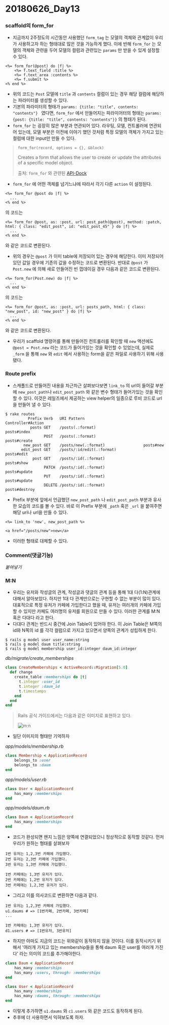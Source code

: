 # 20180626_Day13

### scaffold의 form_for

- 지금까지 2주정도의 시간동안 사용했던 `form_tag` 는 모델의 객체와 관계없이 우리가 사용하고자 하는 형태대로 많은 것을 가능하게 했다. 이에 반해 `form_for` 는 모델의 객체와 관련을 두어 모델의 컬럼과 관련있는 `params` 만 받을 수 있게 설정할 수 있다.

```erb
<%= form_for(@post) do |f| %>
	<%= f.text_field :title %>
	<%= f.text_area :contents %>
	<%= f.submit %>
<% end %>
```

- 위의 코드는 `Post` 모델에 `title` 과 `contents` 컬럼이 있는 경우 해당 컬럼에 해당하는 파라미터를 생성할 수 있다.
- 기본의 파라미터의 형태가 `params: {title: "title", contents: "contents"} ` 였다면, `form_for` 에서 만들어지는 파라미어터의 형태는 `params: {post: {title: "title", contents: "contents"}}` 의 형태가 된다.
- `form_for` 는 굉장히 많은 부분과 연관되어 있다. 라우팅, 모델, 컨트롤러에 연관되어 있는데, 모델 부분은 이전에 이야기 했던 것처럼 특정 모델의 객체가 가지고 있는 컬럼에 대한 input만 만들 수 있다.

> ```
> form_for(record, options = {}, &block)
> ```
>
> Creates a form that allows the user to create or update the attributes of a specific model object.
>
> 출처: `form_for` 와 관련된 [API-Dock](https://apidock.com/rails/ActionView/Helpers/FormHelper/form_for)

- `form_for` 에 어떤 객체를 넘기느냐에 따라서 각기 다른 `action` 이 설정된다.

```erb
<%= form_for @post do |f| %>
  ...
<% end %>
```

의 코드는

```erb
<%= form_for @post, as: :post, url: post_path(@post), method: :patch, html: { class: "edit_post", id: "edit_post_45" } do |f| %>
  ...
<% end %>
```

와 같은 코드로 변환된다.

- 위의 경우는 `@post` 가 이미 table에 저장되어 있는 경우에 해당한다. 이미 저장되어 있던 값일 경우에 기존의 값을 수정하는 코드로 변환된다. 반대로 `@post` 가 `Post.new` 에 의해 새로 만들어진 빈 껍데이길 경우 다음과 같은 코드로 변환된다.

```erb
<%= form_for(Post.new) do |f| %>
  ...
<% end %>
```

의 코드는

```erb
<%= form_for @post, as: :post, url: posts_path, html: { class: "new_post", id: "new_post" } do |f| %>
  ...
<% end %>
```

와 같은 코드로 변환된다.

- 우리가 scaffold 명령어를 통해 만들어진 컨트롤러를 확인할 때 `new` 액션에도 `@post = Post.new` 라는 코드가 들어가있는 것을 확인할 수 있었는데, 실제로 `_form` 을 통해 `new` 와  `edit` 에서 사용하는 form을 같은 파일로 사용하기 위해 사용됐다.



### Route prefix

- 스캐폴드로 만들어진 내용을 차근차근 살펴보다보면 `link_to` 의 url이 들어갈 부분에  `new_post_path`나 `edit_post_path` 와 같은 변수 형태가 들어가있는 것을 확인할 수 있다. 이것은 레일즈에서 제공하는 view helper의 일종으로 루비 코드로 url을 만들어 낼 수 있다.

```command
$ rake routes
          Prefix Verb   URI Pattern                          Controller#Action
		   posts GET    /posts(.:format)                     posts#index
                 POST   /posts(.:format)                     posts#create
        new_post GET    /posts/new(.:format)                 posts#new
       edit_post GET    /posts/:id/edit(.:format)            posts#edit
            post GET    /posts/:id(.:format)                 posts#show
                 PATCH  /posts/:id(.:format)                 posts#update
                 PUT    /posts/:id(.:format)                 posts#update
                 DELETE /posts/:id(.:format)                 posts#destroy
```

- Prefix 부분에 앞에서 언급했던 `new_post_path` 나 `edit_post_path` 부분과 유사한 모습의 코드를 볼 수 있다. 바로 이  Prefix 부분에 `_path` 혹은 `_url` 을 붙여주면 해당 uri나 url을 만들 수 있다.

```erb
<%= link_to 'new', new_post_path %>

<a href="/posts/new">new</a>
```

- 이러한 형태로 대체할 수 있다.



### Comment(댓글기능)

*붙여넣기*



### M:N

- 우리는 유저와 작성글의 관계, 작성글과 댓글의 관계 등을 통해 1대 다(1:N)관계에 대해서 알아보았다. 하지만 1대 다 관계만으로는 구현할 수 없는 부분이 많이 있다. 대표적으로 특정 유저가 카페에 가입한다고 했을 때, 유저는 여러개의 카페에 가입할 수 있지만 카페도 여러명의 유저를 회원으로 만들 수 있다. 이러한 관계를 M:N 혹은 다대다 라고 한다.
- 다대다 관계는 반드시 중간에 Join Table이 있어야 한다. 이 Join Table은 M쪽의 id와 N쪽의 id 를 각각 컬럼으로 가지고 있으면서 양쪽의 관계가 성립하게 한다.

```command
$ rails g model user user_name:string
$ rails g model daum title:string
$ rails g model membership user_id:integer daum_id:integer
```

*db/migrate/create_memberships*

```ruby
class CreateMemberships < ActiveRecord::Migration[5.0]
  def change
    create_table :memberships do |t|
      t.integer :user_id
      t.integer :daum_id
      t.timestamps
    end
  end
end
```

> Rails 공식 가이드에서는 다음과 같은 이미지로 표현하고 있다.
>
> ![m:n](http://guides.rubyonrails.org/images/has_many_through.png)

- 일단 이미지의 형태만 기억하자

*app/models/membership.rb*

```ruby
class Membership < ApplicationRecord
    belongs_to :user
    belongs_to :daum
end
```

*app/models/user.rb*

```ruby
class User < ApplicationRecord
    has_many :memberships
end
```

*app/models/daum.rb*

```ruby
class Daum < ApplicationRecord
    has_many :memberships
end
```

- 코드가 완성되면 왠지 느낌은 양쪽에 연결되었으니 정상적으로 동작할 것같다. 먼저 우리가 원하는 형태를 살펴보자

```text
1번 유저는 1,2,3번 카페에 가입했다.
2번 유저는 2,3번 카페에 가입했다.
3번 유저는 1,3번 카페에 가입했다.

1번 카페에는 1,3번 유저가 있다.
2번 카페에는 1,2번 유저가 있다.
3번 카페에는 1,2,3번 유저가 있다.
```

- 그리고 이를 의사코드로 변환하면 다음과 같다.

```text
1번 유저는 1,2,3번 카페에 가입했다.
u1.daums # => [1번카페, 2번카페, 3번카페]
...

1번 카페에는 1,3번 유저가 있다.
d1.users # => [1번유저, 3번유저]
```

- 하지만 아마도 지금의 코드는 위와같이 동작하지 않을 것이다. 이를 동작시키기 위해서 '여러개 가지고 있는 membership들을 통해 daum 혹은 user를 여러개 가진다' 라는 의미의 코드를 추가해야한다.

```ruby
class Daum < ApplicationRecord
    has_many :memberships
    has_many :users, through: :memberships
end
```

```ruby
class User < ApplicationRecord
    has_many :memberships
    has_many :daums, through: :memberships
end
```

- 이렇게 추가하면 `u1.daums` 와 `c1.users` 와 같은 코드도 동작하게 된다.
- 추후에 더 사용하면서 익혀보도록 하자.